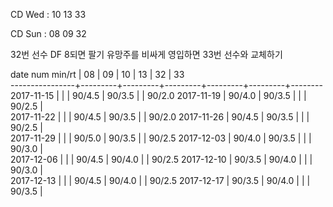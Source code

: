CD Wed : 10 13 33

CD Sun : 08 09 32

32번 선수 DF 8되면 팔기
유망주를 비싸게 영입하면 33번 선수와 교체하기

date num min/rt |    08   |    09   |    10   |    13   |    32   |    33  
----------------+---------+---------+---------+---------+---------+--------
2017-11-15      |         |         |  90/4.5 |  90/3.5 |         |  90/2.0
2017-11-19      |  90/4.0 |  90/3.5 |         |         |  90/2.5 |        
2017-11-22      |         |         |  90/4.5 |  90/3.5 |         |  90/2.0
2017-11-26      |  90/4.5 |  90/3.5 |         |         |  90/2.5 |        
2017-11-29      |         |         |  90/5.0 |  90/3.5 |         |  90/2.5
2017-12-03      |  90/4.0 |  90/3.5 |         |         |  90/3.0 |        
2017-12-06      |         |         |  90/4.5 |  90/4.0 |         |  90/2.5
2017-12-10      |  90/3.5 |  90/4.0 |         |         |  90/3.0 |        
2017-12-13      |         |         |  90/4.5 |  90/4.0 |         |  90/2.5
2017-12-17      |  90/3.5 |  90/4.0 |         |         |  90/3.5 |        

